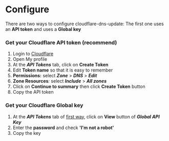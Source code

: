 # Configure

There are two ways to configure cloudflare-dns-update: The first one uses an **API token** and uses a **Global key**

### **Get your Cloudflare API token \(recommend\)** <a id="firstway"></a>

1. Login to [Cloudflare](https://dash.cloudflare.com)
2. Open My profile
3. At the _**API Tokens**_ tab, click on **Create Token**
4. Edit **Token name** so that it is easy to remember
5. **Permissions:** select _**Zone**_ &gt; _**DNS**_ &gt; _**Edit**_
6. **Zone Resources**_:_ select _**Include**_ &gt; _**All zones**_
7. Click on **Continue to summary** then click **Create Token** button
8. Copy the API token

### Get your Cloudflare Global key

1. At the _**API Tokens**_ tab of [first way](configure.md#firstway), click on **View** button of _**Global API Key**_
2. Enter the **password** and check **'I'm not a robot'**
3. Copy the key

